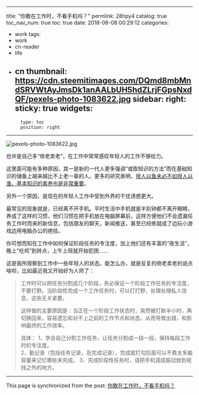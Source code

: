 
---
title: "你敢在工作时，不看手机吗？"
permlink: 28hpy4
catalog: true
toc_nav_num: true
toc: true
date: 2018-06-08 00:29:12
categories:
- work
tags:
- work
- cn-reader
- life
- cn
thumbnail: https://cdn.steemitimages.com/DQmd8mbMndSRVWtAyJmsDk1anAALbUH5hdZLrjFGpsNxdQF/pexels-photo-1083622.jpg
sidebar:
    right:
        sticky: true
widgets:
    -
        type: toc
        position: right
---


![pexels-photo-1083622.jpg](https://cdn.steemitimages.com/DQmd8mbMndSRVWtAyJmsDk1anAALbUH5hdZLrjFGpsNxdQF/pexels-photo-1083622.jpg)

也许是自己多“倚老卖老”，在工作中常常感叹年轻人的工作不够给力。

这里面可能有多种原因，其一是新的一代人更多强调“或取知识的方法”而在基础知识的储备上越来越比不上老一辈的人。更多的研究表明，[授人以鱼未必不如授人以渔，基本知识的素养也是非常重要](https://steemit.com/cn-book/@yellowbird/or-or)。

另外一个原因，是现在的年轻人工作中受到外界的干扰诱惑更大。

最常见的现象就是，已经离不开手机。平时生活中手机就是半刻钟都不离开眼睛，养成了这样的习惯，他们习惯在把手机放在电脑屏幕前，这样方便他们不会遗漏任务工作时而来的新信息，包括朋友的聊天，新闻推送，甚至已经练就成了边玩小游戏边用电脑办公的绝技。


你可想而知在工作中如何保证阶段任务的专注度，加上他们还有丰富的“夜生活”，晚上“吃鸡”到转点，上午上班就开始犯困......

这是我所观察到工作中一些年轻人的状态。能怎么办，就是反复的倚老卖老的说点啥呗，比如最近我又开始好为人师了：

>工作时可以把任务分割成几个阶段，务必保证一个阶段工作任务的专注度，不要打野。当阶段性完成一个工作任务时，可以打打野，处理处理私人信息，这些无关紧要。
>
>这样做的主要原因是：当正在一个阶段工作状态时，突然被打断半小时，再切换回来，容易遗忘和对不上之前的工作节点和状态。从而导致出错，和影响最终的工作效率。
>
>具体：
>1、学会自己分割工作任务，让任务分割成一段一段，保持每段工作时的专注度。  
>2、勤记录（包括任务记录，及完成记录），完成就打勾后面可以不费太多脑容量来记忆哪些未完成。
>3、完成阶段性任务时，请把手机调成振动放到视线之外的地方。

- - -

This page is synchronized from the post: [你敢在工作时，不看手机吗？](https://steemit.com/@yellowbird/28hpy4)

